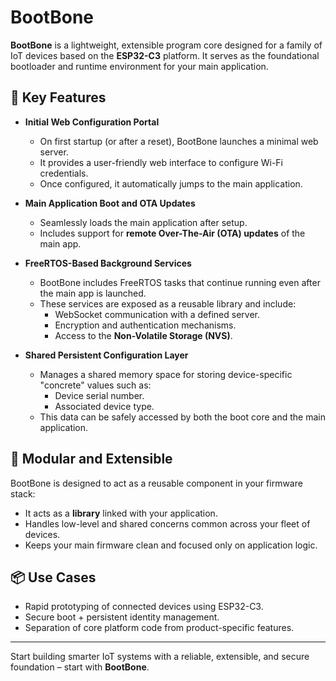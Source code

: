 # BootBone

**BootBone** is a lightweight, extensible program core designed for a family of IoT devices based on the **ESP32-C3** platform. It serves as the foundational bootloader and runtime environment for your main application.

## 🔧 Key Features

- **Initial Web Configuration Portal**
  - On first startup (or after a reset), BootBone launches a minimal web server.
  - It provides a user-friendly web interface to configure Wi-Fi credentials.
  - Once configured, it automatically jumps to the main application.

- **Main Application Boot and OTA Updates**
  - Seamlessly loads the main application after setup.
  - Includes support for **remote Over-The-Air (OTA) updates** of the main app.

- **FreeRTOS-Based Background Services**
  - BootBone includes FreeRTOS tasks that continue running even after the main app is launched.
  - These services are exposed as a reusable library and include:
    - WebSocket communication with a defined server.
    - Encryption and authentication mechanisms.
    - Access to the **Non-Volatile Storage (NVS)**.

- **Shared Persistent Configuration Layer**
  - Manages a shared memory space for storing device-specific "concrete" values such as:
    - Device serial number.
    - Associated device type.
  - This data can be safely accessed by both the boot core and the main application.

## 🧩 Modular and Extensible

BootBone is designed to act as a reusable component in your firmware stack:
- It acts as a **library** linked with your application.
- Handles low-level and shared concerns common across your fleet of devices.
- Keeps your main firmware clean and focused only on application logic.

## 📦 Use Cases

- Rapid prototyping of connected devices using ESP32-C3.
- Secure boot + persistent identity management.
- Separation of core platform code from product-specific features.

---

Start building smarter IoT systems with a reliable, extensible, and secure foundation – start with **BootBone**.
